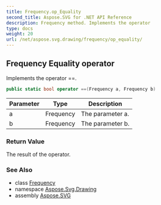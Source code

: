 ```yaml
---
title: Frequency.op_Equality
second_title: Aspose.SVG for .NET API Reference
description: Frequency method. Implements the operator 
type: docs
weight: 20
url: /net/aspose.svg.drawing/frequency/op_equality/
---
```

## Frequency Equality operator

Implements the operator ==.

```csharp
public static bool operator ==(Frequency a, Frequency b)
```

| Parameter | Type | Description |
| --- | --- | --- |
| a | Frequency | The parameter a. |
| b | Frequency | The parameter b. |

### Return Value

The result of the operator.

### See Also

* class [Frequency](../)
* namespace [Aspose.Svg.Drawing](../../frequency/)
* assembly [Aspose.SVG](../../../)

